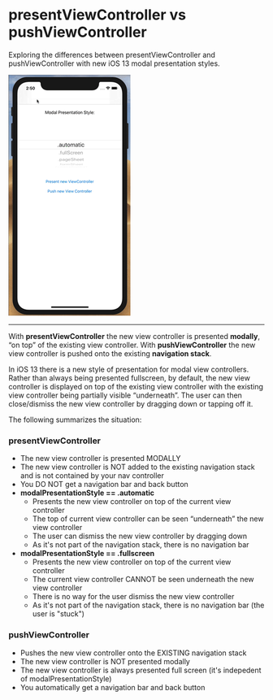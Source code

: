 #  presentViewController vs pushViewController

Exploring the differences between presentViewController and pushViewController with new iOS 13 modal presentation styles.

![](./readme-assets/img1.gif)

___

With **presentViewController** the new view controller is presented **modally**, “on top” of the existing view controller.
With **pushViewController** the new view controller is pushed onto the existing **navigation stack**.

In iOS 13 there is a new style of presentation for modal view controllers.
Rather than always being presented fullscreen, by default, the new view controller is displayed on top of the existing view 
controller with the existing view controller being partially visible “underneath”. The user can then close/dismiss the new 
view controller by dragging down or tapping off it.

The following summarizes the situation:

### presentViewController
* The new view controller is presented MODALLY
* The new view controller is NOT added to the existing navigation stack and is not contained by your nav controller
* You DO NOT get a navigation bar and back button
* **modalPresentationStyle == .automatic**
  * Presents the new view controller on top of the current view controller
  * The top of current view controller can be seen “underneath” the new view controller
  * The user can dismiss the new view controller by dragging down
  * As it's not part of the navigation stack, there is no navigation bar
* **modalPresentationStyle == .fullscreen**    
  * Presents the new view controller on top of the current view controller
  * The current view controller CANNOT be seen underneath the new view controller
  * There is no way for the user dismiss the new view controller
  * As it's not part of the navigation stack, there is no navigation bar (the user is "stuck")

### pushViewController
* Pushes the new view controller onto the EXISTING navigation stack
* The new view controller is NOT presented modally
* The new view controller is always presented full screen (it's indepedent of modalPresentationStyle)
* You automatically get a navigation bar and back button

